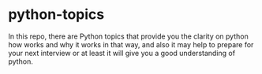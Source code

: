 # python-topics
In this repo, there are Python topics that provide you the clarity on python how works and why it works in that way, and also it may help to prepare for your next interview or at least it will give you a good understanding of python. 
